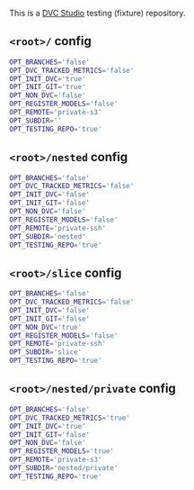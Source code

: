 This is a [DVC Studio](https://studio.iterative.ai) testing (fixture) repository.

## `<root>/` config

```bash
OPT_BRANCHES='false'
OPT_DVC_TRACKED_METRICS='false'
OPT_INIT_DVC='true'
OPT_INIT_GIT='true'
OPT_NON_DVC='false'
OPT_REGISTER_MODELS='false'
OPT_REMOTE='private-s3'
OPT_SUBDIR=''
OPT_TESTING_REPO='true'
```

## `<root>/nested` config

```bash
OPT_BRANCHES='false'
OPT_DVC_TRACKED_METRICS='false'
OPT_INIT_DVC='false'
OPT_INIT_GIT='false'
OPT_NON_DVC='false'
OPT_REGISTER_MODELS='false'
OPT_REMOTE='private-ssh'
OPT_SUBDIR='nested'
OPT_TESTING_REPO='true'
```

## `<root>/slice` config

```bash
OPT_BRANCHES='false'
OPT_DVC_TRACKED_METRICS='false'
OPT_INIT_DVC='false'
OPT_INIT_GIT='false'
OPT_NON_DVC='true'
OPT_REGISTER_MODELS='false'
OPT_REMOTE='private-ssh'
OPT_SUBDIR='slice'
OPT_TESTING_REPO='true'
```

## `<root>/nested/private` config

```bash
OPT_BRANCHES='false'
OPT_DVC_TRACKED_METRICS='true'
OPT_INIT_DVC='true'
OPT_INIT_GIT='false'
OPT_NON_DVC='false'
OPT_REGISTER_MODELS='true'
OPT_REMOTE='private-s3'
OPT_SUBDIR='nested/private'
OPT_TESTING_REPO='true'
```
